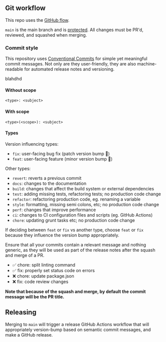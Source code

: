 ## Git workflow

This repo uses the [GitHub flow](https://guides.github.com/introduction/flow/).

`main` is the main branch and is [protected](https://docs.github.com/en/github/administering-a-repository/about-protected-branches). All changes must be PR'd, reviewed, and squashed when merging.

### Commit style

This repository uses [Conventional Commits](https://www.conventionalcommits.org) for simple yet meaningful commit messages. Not only are they user-friendly, they are also machine-readable for automated release notes and versioning.

blahdhd

#### Without scope

```
<type>: <subject>
```

#### With scope
```
<type>(<scope>): <subject>
```

#### Types

Version influencing types:
- `fix`: user-facing bug fix (patch version bump 🏥)
- `feat`: user-facing feature (minor version bump 🌟)

Other types:
- `revert`: reverts a previous commit
- `docs`: changes to the documentation
- `build`: changes that affect the build system or external dependencies
- `test`: adding missing tests, refactoring tests; no production code change
- `refactor`: refactoring production code, eg. renaming a variable
- `style`: formatting, missing semi colons, etc; no production code change
- `perf`: changes that improve performance
- `ci`: changes to CI configuration files and scripts (eg. GitHub Actions)
- `chore`: updating grunt tasks etc; no production code change

If deciding between `feat` or `fix` vs another type, choose `feat` or `fix` because they influence the version bump appropriately.

Ensure that all your commits contain a relevant message and nothing generic, as they will be used as part of the release notes after the squash and merge of a PR.

- ✅ chore: split linting command
- ✅ fix: properly set status code on errors
- ❌ chore: update package.json
- ❌ fix: code review changes

**Note that because of the squash and merge, by default the commit message will be the PR title.**

## Releasing

Merging to `main` will trigger a release GitHub Actions workflow that will appropriately version-bump based on semantic commit messages, and make a GitHub release.
